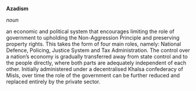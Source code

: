 **Azadism**

_noun_

an economic and political system that encourages limiting the role of government to upholding the Non-Aggression Principle and preserving property rights. This takes the form of four main roles, namely: National Defence, Policing, Justice System and Tax Administration. The control over a nation’s economy is gradually transferred away from state control and to the people directly, where both parts are adequately independent of each other. Initially administered under a decentralised Khalsa confederacy of Misls, over time the role of the government can be further reduced and replaced entirely by the private sector.
